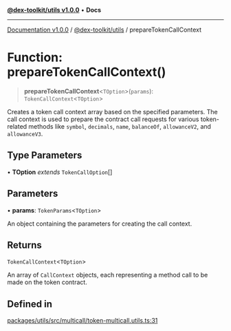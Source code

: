 [**@dex-toolkit/utils v1.0.0**](../README.md) • **Docs**

***

[Documentation v1.0.0](../../../packages.md) / [@dex-toolkit/utils](../README.md) / prepareTokenCallContext

# Function: prepareTokenCallContext()

> **prepareTokenCallContext**\<`TOption`\>(`params`): `TokenCallContext`\<`TOption`\>

Creates a token call context array based on the specified parameters.
The call context is used to prepare the contract call requests for various token-related methods
like `symbol`, `decimals`, `name`, `balanceOf`, `allowanceV2`, and `allowanceV3`.

## Type Parameters

• **TOption** *extends* `TokenCallOption`[]

## Parameters

• **params**: `TokenParams`\<`TOption`\>

An object containing the parameters for creating the call context.

## Returns

`TokenCallContext`\<`TOption`\>

An array of `CallContext` objects, each representing a method call to be made on the token contract.

## Defined in

[packages/utils/src/multicall/token-multicall.utils.ts:31](https://github.com/niZmosis/dex-toolkit/blob/3d8b41b44787b30fbea5de3ab4737662ffb61bc8/packages/utils/src/multicall/token-multicall.utils.ts#L31)
